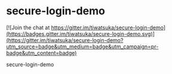 secure-login-demo
===============

[![Join the chat at https://gitter.im/tiwatsuka/secure-login-demo](https://badges.gitter.im/tiwatsuka/secure-login-demo.svg)](https://gitter.im/tiwatsuka/secure-login-demo?utm_source=badge&utm_medium=badge&utm_campaign=pr-badge&utm_content=badge)

secure-login-demo